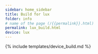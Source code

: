 ```yaml
---
sidebar: home_sidebar
title: Build for lux
folder: info
# name of the page (/{{permalink}}.html)
permalink: lux_build.html
device: lux
---
```

{% include templates/device_build.md %}
